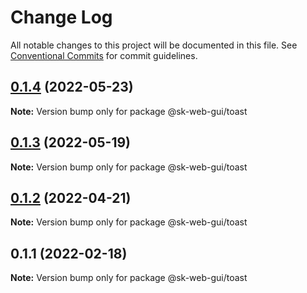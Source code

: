 # Change Log

All notable changes to this project will be documented in this file.
See [Conventional Commits](https://conventionalcommits.org) for commit guidelines.

## [0.1.4](https://github.com/Sundsvallskommun/web-shared-components/compare/@sk-web-gui/toast@0.1.3...@sk-web-gui/toast@0.1.4) (2022-05-23)

**Note:** Version bump only for package @sk-web-gui/toast





## [0.1.3](https://github.com/Sundsvallskommun/web-shared-components/compare/@sk-web-gui/toast@0.1.2...@sk-web-gui/toast@0.1.3) (2022-05-19)

**Note:** Version bump only for package @sk-web-gui/toast





## [0.1.2](https://github.com/Sundsvallskommun/web-shared-components/compare/@sk-web-gui/toast@0.1.1...@sk-web-gui/toast@0.1.2) (2022-04-21)

**Note:** Version bump only for package @sk-web-gui/toast





## 0.1.1 (2022-02-18)

**Note:** Version bump only for package @sk-web-gui/toast
